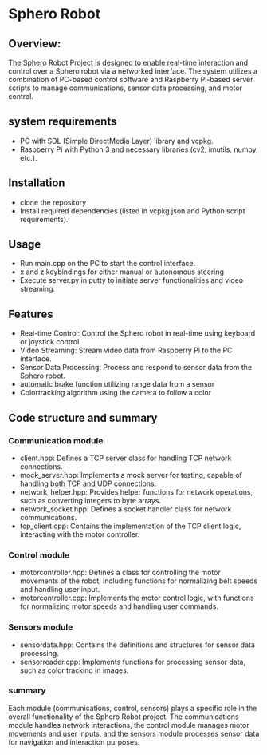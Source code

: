 # Sphero Robot

## Overview:
The Sphero Robot Project is designed to enable real-time interaction and control over a Sphero robot via a networked interface.
The system utilizes a combination of PC-based control software and Raspberry Pi-based server scripts to manage communications, sensor data processing, and motor control.

## system requirements 
- PC with SDL (Simple DirectMedia Layer) library and vcpkg.
- Raspberry Pi with Python 3 and necessary libraries (cv2, imutils, numpy, etc.).

## Installation
- clone the repository 
- Install required dependencies (listed in vcpkg.json and Python script requirements).

## Usage
- Run main.cpp on the PC to start the control interface.
- x and z keybindings for either manual or autonomous steering
- Execute server.py in putty to initiate server functionalities and video streaming.

## Features
- Real-time Control: Control the Sphero robot in real-time using keyboard or joystick control.
- Video Streaming: Stream video data from Raspberry Pi to the PC interface.
- Sensor Data Processing: Process and respond to sensor data from the Sphero robot.
- automatic brake function utilizing range data from a sensor
- Colortracking algorithm using the camera to follow a color

## Code structure and summary 

### Communication module
- client.hpp: Defines a TCP server class for handling TCP network connections.
- mock_server.hpp: Implements a mock server for testing, capable of handling both TCP and UDP connections.
- network_helper.hpp: Provides helper functions for network operations, such as converting integers to byte arrays.
- network_socket.hpp: Defines a socket handler class for network communications.
- tcp_client.cpp: Contains the implementation of the TCP client logic, interacting with the motor controller.

### Control module
- motorcontroller.hpp: Defines a class for controlling the motor movements of the robot, including functions for normalizing belt speeds and handling user input.
- motorcontroller.cpp: Implements the motor control logic, with functions for normalizing motor speeds and handling user commands.

### Sensors module
- sensordata.hpp: Contains the definitions and structures for sensor data processing.
- sensorreader.cpp: Implements functions for processing sensor data, such as color tracking in images.

### summary 
Each module (communications, control, sensors) plays a specific role in the overall functionality of the Sphero Robot project. The communications module handles network interactions, the control module manages motor movements and user inputs, and the sensors module processes sensor data for navigation and interaction purposes.